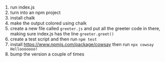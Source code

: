 1. run index.js
2. turn into an npm project
3. install chalk
4. make the output colored using chalk
5. create a new file called `greeter.js` and put all the greeter code in there, making sure index.js has the line `greeter.greet()`
7. create a test script and then run `npm test`
8. install <https://www.npmjs.com/package/cowsay> then run `npx cowsay Hellooooooo!`
7. bump the version a couple of times